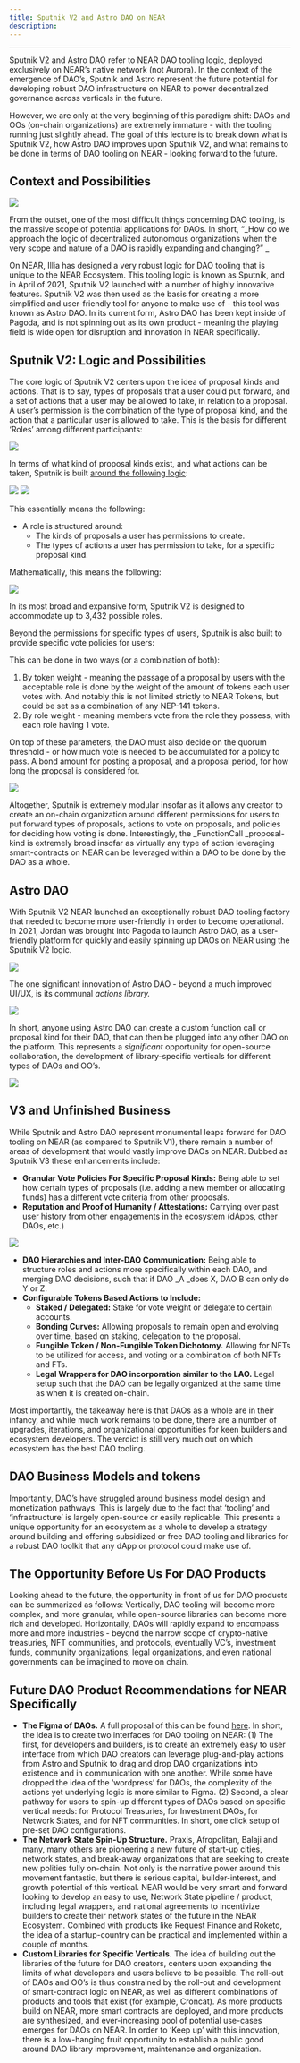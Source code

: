 ```yaml
---
title: Sputnik V2 and Astro DAO on NEAR
description: 
---
```


---

<!-- **Lecture 1: The DAO Landscape, DAO Tooling, and the Evolution of DAOs in Theory and Practice. **

**Lecture 2: Sputnik V2 and Astro DAO on NEAR. **

**Lecture 3: Protocol Politicians and Governance **

**Lecture 4: Network States and the Future of Governance **

**Lecture 1: The DAO Landscape, DAO Tooling, and the Evolution of DAOs in Theory and Practice. ** -->

Sputnik V2 and Astro DAO refer to NEAR DAO tooling logic, deployed exclusively on NEAR’s native network (not Aurora). In the context of the emergence of DAO’s, Sputnik and Astro represent the future potential for developing robust DAO infrastructure on NEAR to power decentralized governance across verticals in the future. 

However, we are only at the very beginning of this paradigm shift: DAOs and OOs (on-chain organizations) are extremely immature - with the tooling running just slightly ahead. The goal of this lecture is to break down what is Sputnik V2, how Astro DAO improves upon Sputnik V2, and what remains to be done in terms of DAO tooling on NEAR - looking forward to the future. 

## Context and Possibilities



![](@site/static/img/bootcamp/mod-em-5.2.1.png)


From the outset, one of the most difficult things concerning DAO tooling, is the massive scope of potential applications for DAOs. In short, “_How do we approach the logic of decentralized autonomous organizations when the very scope and nature of a DAO is rapidly expanding and changing?” _

On NEAR, Illia has designed a very robust logic for DAO tooling that is unique to the NEAR Ecosystem. This tooling logic is known as Sputnik, and in April of 2021, Sputnik V2 launched with a number of highly innovative features. Sputnik V2 was then used as the basis for creating a more simplified and user-friendly tool for anyone to make use of - this tool was known as Astro DAO. In its current form, Astro DAO has been kept inside of Pagoda, and is not spinning out as its own product - meaning the playing field is wide open for disruption and innovation in NEAR specifically. 

## Sputnik V2: Logic and Possibilities 

The core logic of Sputnik V2 centers upon the idea of proposal kinds and actions. That is to say, types of proposals that a user could put forward, and a set of actions that a user may be allowed to take, in relation to a proposal. A user’s permission is the combination of the type of proposal kind, and the action that a particular user is allowed to take. This is the basis for different ‘Roles’ among different participants: 



![](@site/static/img/bootcamp/mod-em-5.2.2.png)

In terms of what kind of proposal kinds exist, and what actions can be taken, Sputnik is built [around the following logic](https://github.com/near-daos/sputnik-dao-contract): 



![](@site/static/img/bootcamp/mod-em-5.2.3.png)
![](@site/static/img/bootcamp/mod-em-5.2.4.png)


This essentially means the following: 



* A role is structured around:
    * The kinds of proposals a user has permissions to create. 
    * The types of actions a user has permission to take, for a specific proposal kind. 

Mathematically, this means the following: 



![](@site/static/img/bootcamp/mod-em-5.2.5.png)


In its most broad and expansive form, Sputnik V2 is designed to accommodate up to 3,432 possible roles. 

Beyond the permissions for specific types of users, Sputnik is also built to provide specific vote policies for users: 

This can be done in two ways (or a combination of both): 



1. By token weight - meaning the passage of a proposal by users with the acceptable role is done by the weight of the amount of tokens each user votes with. And notably this is not limited strictly to NEAR Tokens, but could be set as a combination of any NEP-141 tokens. 
2. By role weight - meaning members vote from the role they possess, with each role having 1 vote. 

On top of these parameters, the DAO must also decide on the quorum threshold - or how much vote is needed to be accumulated for a policy to pass. A bond amount for posting a proposal, and a proposal period, for how long the proposal is considered for. 



![](@site/static/img/bootcamp/mod-em-5.2.6.png)

Altogether, Sputnik is extremely modular insofar as it allows any creator to create an on-chain organization around different permissions for users to put forward types of proposals, actions to vote on proposals, and policies for deciding how voting is done. Interestingly, the _FunctionCall _proposal-kind is extremely broad insofar as virtually any type of action leveraging smart-contracts on NEAR can be leveraged within a DAO to be done by the DAO as a whole. 

## Astro DAO

With Sputnik V2 NEAR launched an exceptionally robust DAO tooling factory that needed to become more user-friendly in order to become operational. In 2021, Jordan was brought into Pagoda to launch Astro DAO, as a user-friendly platform for quickly and easily spinning up DAOs on NEAR using the Sputnik V2 logic. 


![](@site/static/img/bootcamp/mod-em-5.2.7.png)


The one significant innovation of Astro DAO - beyond a much improved UI/UX, is its communal _actions library._


![](@site/static/img/bootcamp/mod-em-5.2.8.png)


In short, anyone using Astro DAO can create a custom function call or proposal kind for their DAO, that can then be plugged into any other DAO on the platform. This represents a _significant_ opportunity for open-source collaboration, the development of library-specific verticals for different types of DAOs and OO’s. 



![](@site/static/img/bootcamp/mod-em-5.2.9.png)


## V3 and Unfinished Business

While Sputnik and Astro DAO represent monumental leaps forward for DAO tooling on NEAR (as compared to Sputnik V1), there remain a number of areas of development that would vastly improve DAOs on NEAR. Dubbed as Sputnik V3 these enhancements include: 



* **Granular Vote Policies For Specific Proposal Kinds:** Being able to set how certain types of proposals (i.e. adding a new member or allocating funds) has a different vote criteria from other proposals. 
* **Reputation and Proof of Humanity / Attestations:** Carrying over past user history from other engagements in the ecosystem (dApps, other DAOs, etc.)


![](@site/static/img/bootcamp/mod-em-5.2.10.png)




* **DAO Hierarchies and Inter-DAO Communication:** Being able to structure roles and actions more specifically within each DAO, and merging DAO decisions, such that if DAO _A _does X, DAO B can only do Y or Z. 
* **Configurable Tokens Based Actions to Include:**
    * **Staked / Delegated:** Stake for vote weight or delegate to certain accounts. 
    * **Bonding Curves:** Allowing proposals to remain open and evolving over time, based on staking, delegation to the proposal. 
    * **Fungible Token / Non-Fungible Token Dichotomy.** Allowing for NFTs to be utilized for access, and voting or a combination of both NFTs and FTs. 
    * **Legal Wrappers for DAO incorporation similar to the LAO.** Legal setup such that the DAO can be legally organized at the same time as when it is created on-chain. 

Most importantly, the takeaway here is that DAOs as a whole are in their infancy, and while much work remains to be done, there are a number of upgrades, iterations, and organizational opportunities for keen builders and ecosystem developers. The verdict is still very much out on which ecosystem has the best DAO tooling. 

## DAO Business Models and tokens

Importantly, DAO’s have struggled around business model design and monetization pathways. This is largely due to the fact that ‘tooling’ and ‘infrastructure’ is largely open-source or easily replicable. This presents a unique opportunity for an ecosystem as a whole to develop a strategy around building and offering subsidized or free DAO tooling and libraries for a robust DAO toolkit that any dApp or protocol could make use of. 

## The Opportunity Before Us For DAO Products

Looking ahead to the future, the opportunity in front of us for DAO products can be summarized as follows: Vertically, DAO tooling will become more complex, and more granular, while open-source libraries can become more rich and developed. Horizontally, DAOs will rapidly expand to encompass more and more industries - beyond the narrow scope of crypto-native treasuries, NFT communities, and protocols, eventually VC’s, investment funds, community organizations, legal organizations, and even national governments can be imagined to move on chain. 

## Future DAO Product Recommendations for NEAR Specifically



* **The Figma of DAOs.** A full proposal of this can be found [here](https://docs.google.com/document/d/17q8HSlSIYjVyxV1YeBX--0HkJbi4SYZeHPKmM2oYqcw/edit). In short, the idea is to create two interfaces for DAO tooling on NEAR: (1) The first, for developers and builders, is to create an extremely easy to user interface from which DAO creators can leverage plug-and-play actions from Astro and Sputnik to drag and drop DAO organizations into existence and in communication with one another. While some have dropped the idea of the ‘wordpress’ for DAOs, the complexity of the actions yet underlying logic is more similar to Figma. (2) Second, a clear pathway for users to spin-up different types of DAOs based on specific vertical needs: for Protocol Treasuries, for Investment DAOs, for Network States, and for NFT communities. In short, one click setup of pre-set DAO configurations. 
* **The Network State Spin-Up Structure.** Praxis, Afropolitan, Balaji and many, many others are pioneering a new future of start-up cities, network states, and break-away organizations that are seeking to create new polities fully on-chain. Not only is the narrative power around this movement fantastic, but there is serious capital, builder-interest, and growth potential of this vertical. NEAR would be very smart and forward looking to develop an easy to use, Network State pipeline / product, including legal wrappers, and national agreements to incentivize builders to create their network states of the future in the NEAR Ecosystem. Combined with products like Request Finance and Roketo, the idea of a startup-country can be practical and implemented within a couple of months. 
* **Custom Libraries for Specific Verticals.** The idea of building out the libraries of the future for DAO creators, centers upon expanding the limits of what developers and users believe to be possible. The roll-out of DAOs and OO’s is thus constrained by the roll-out and development of smart-contract logic on NEAR, as well as different combinations of products and tools that exist (for example, Croncat). As more products build on NEAR, more smart contracts are deployed, and more products are synthesized, and ever-increasing pool of potential use-cases emerges for DAOs on NEAR. In order to ‘Keep up’ with this innovation, there is a low-hanging fruit opportunity to establish a public good around DAO library improvement, maintenance and organization. 
